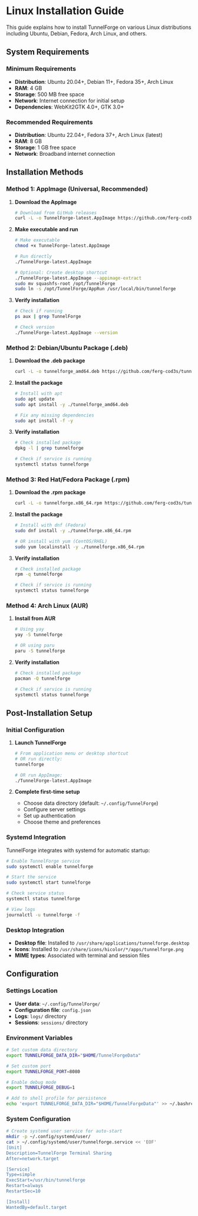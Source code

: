 # Linux Installation Guide

This guide explains how to install TunnelForge on various Linux distributions including Ubuntu, Debian, Fedora, Arch Linux, and others.

## System Requirements

### Minimum Requirements
- **Distribution**: Ubuntu 20.04+, Debian 11+, Fedora 35+, Arch Linux
- **RAM**: 4 GB
- **Storage**: 500 MB free space
- **Network**: Internet connection for initial setup
- **Dependencies**: WebKit2GTK 4.0+, GTK 3.0+

### Recommended Requirements
- **Distribution**: Ubuntu 22.04+, Fedora 37+, Arch Linux (latest)
- **RAM**: 8 GB
- **Storage**: 1 GB free space
- **Network**: Broadband internet connection

## Installation Methods

### Method 1: AppImage (Universal, Recommended)

1. **Download the AppImage**
   ```bash
   # Download from GitHub releases
   curl -L -o TunnelForge-latest.AppImage https://github.com/ferg-cod3s/tunnelforge/releases/latest/download/TunnelForge-x86_64.AppImage
   ```

2. **Make executable and run**
   ```bash
   # Make executable
   chmod +x TunnelForge-latest.AppImage
   
   # Run directly
   ./TunnelForge-latest.AppImage
   
   # Optional: Create desktop shortcut
   ./TunnelForge-latest.AppImage --appimage-extract
   sudo mv squashfs-root /opt/TunnelForge
   sudo ln -s /opt/TunnelForge/AppRun /usr/local/bin/tunnelforge
   ```

3. **Verify installation**
   ```bash
   # Check if running
   ps aux | grep TunnelForge
   
   # Check version
   ./TunnelForge-latest.AppImage --version
   ```

### Method 2: Debian/Ubuntu Package (.deb)

1. **Download the .deb package**
   ```bash
   curl -L -o tunnelforge_amd64.deb https://github.com/ferg-cod3s/tunnelforge/releases/latest/download/tunnelforge_*_amd64.deb
   ```

2. **Install the package**
   ```bash
   # Install with apt
   sudo apt update
   sudo apt install -y ./tunnelforge_amd64.deb
   
   # Fix any missing dependencies
   sudo apt install -f -y
   ```

3. **Verify installation**
   ```bash
   # Check installed package
   dpkg -l | grep tunnelforge
   
   # Check if service is running
   systemctl status tunnelforge
   ```

### Method 3: Red Hat/Fedora Package (.rpm)

1. **Download the .rpm package**
   ```bash
   curl -L -o tunnelforge.x86_64.rpm https://github.com/ferg-cod3s/tunnelforge/releases/latest/download/tunnelforge-*.x86_64.rpm
   ```

2. **Install the package**
   ```bash
   # Install with dnf (Fedora)
   sudo dnf install -y ./tunnelforge.x86_64.rpm
   
   # OR install with yum (CentOS/RHEL)
   sudo yum localinstall -y ./tunnelforge.x86_64.rpm
   ```

3. **Verify installation**
   ```bash
   # Check installed package
   rpm -q tunnelforge
   
   # Check if service is running
   systemctl status tunnelforge
   ```

### Method 4: Arch Linux (AUR)

1. **Install from AUR**
   ```bash
   # Using yay
   yay -S tunnelforge
   
   # OR using paru
   paru -S tunnelforge
   ```

2. **Verify installation**
   ```bash
   # Check installed package
   pacman -Q tunnelforge
   
   # Check if service is running
   systemctl status tunnelforge
   ```

## Post-Installation Setup

### Initial Configuration

1. **Launch TunnelForge**
   ```bash
   # From application menu or desktop shortcut
   # OR run directly:
   tunnelforge
   
   # OR run AppImage:
   ./TunnelForge-latest.AppImage
   ```

2. **Complete first-time setup**
   - Choose data directory (default: `~/.config/TunnelForge`)
   - Configure server settings
   - Set up authentication
   - Choose theme and preferences

### Systemd Integration

TunnelForge integrates with systemd for automatic startup:

```bash
# Enable TunnelForge service
sudo systemctl enable tunnelforge

# Start the service
sudo systemctl start tunnelforge

# Check service status
systemctl status tunnelforge

# View logs
journalctl -u tunnelforge -f
```

### Desktop Integration

- **Desktop file**: Installed to `/usr/share/applications/tunnelforge.desktop`
- **Icons**: Installed to `/usr/share/icons/hicolor/*/apps/tunnelforge.png`
- **MIME types**: Associated with terminal and session files

## Configuration

### Settings Location
- **User data**: `~/.config/TunnelForge/`
- **Configuration file**: `config.json`
- **Logs**: `logs/` directory
- **Sessions**: `sessions/` directory

### Environment Variables

```bash
# Set custom data directory
export TUNNELFORGE_DATA_DIR="$HOME/TunnelForgeData"

# Set custom port
export TUNNELFORGE_PORT=8080

# Enable debug mode
export TUNNELFORGE_DEBUG=1

# Add to shell profile for persistence
echo 'export TUNNELFORGE_DATA_DIR="$HOME/TunnelForgeData"' >> ~/.bashrc
```

### System Configuration

```bash
# Create systemd user service for auto-start
mkdir -p ~/.config/systemd/user/
cat > ~/.config/systemd/user/tunnelforge.service << 'EOF'
[Unit]
Description=TunnelForge Terminal Sharing
After=network.target

[Service]
Type=simple
ExecStart=/usr/bin/tunnelforge
Restart=always
RestartSec=10

[Install]
WantedBy=default.target
